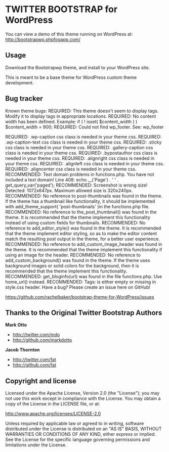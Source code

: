TWITTER BOOTSTRAP for WordPress
=================

You can view a demo of this theme running on WordPress at: 
http://bootstrapwp.phpfogapp.com/



Usage
-----

Download the Bootstrapwp theme, and install to your WordPress site.

This is meant to be a base theme for WordPress custom theme development.  




Bug tracker
-----------
Known theme bugs: 
REQUIRED: This theme doesn't seem to display tags. Modify it to display tags in appropriate locations.
REQUIRED: No content width has been defined. Example:
if ( ! isset( $content_width ) ) $content_width = 900;
REQUIRED: Could not find wp_footer. See: wp_footer
 <?php wp_footer(); ?>
REQUIRED: .wp-caption css class is needed in your theme css.
REQUIRED: .wp-caption-text css class is needed in your theme css.
REQUIRED: .sticky css class is needed in your theme css.
REQUIRED: .gallery-caption css class is needed in your theme css.
REQUIRED: .bypostauthor css class is needed in your theme css.
REQUIRED: .alignright css class is needed in your theme css.
REQUIRED: .alignleft css class is needed in your theme css.
REQUIRED: .aligncenter css class is needed in your theme css.
RECOMMENDED: Text domain problems in functions.php. You have not included a text domain!
Line 408: echo __('Page') . ' ' . get_query_var('paged');
RECOMMENDED: Screenshot is wrong size! Detected: 1072x647px. Maximum allowed size is 320x240px.
RECOMMENDED: No reference to post-thumbnails was found in the theme. If the theme has a thumbnail like functionality, it should be implemented with add_theme_support( 'post-thumbnails' )in the functions.php file.
RECOMMENDED: No reference to the_post_thumbnail() was found in the theme. It is recommended that the theme implement this functionality instead of using custom fields for thumbnails.
RECOMMENDED: No reference to add_editor_style() was found in the theme. It is recommended that the theme implement editor styling, so as to make the editor content match the resulting post output in the theme, for a better user experience.
RECOMMENDED: No reference to add_custom_image_header was found in the theme. It is recommended that the theme implement this functionality if using an image for the header.
RECOMMENDED: No reference to add_custom_background() was found in the theme. If the theme uses background images or solid colors for the background, then it is recommended that the theme implement this functionality.
RECOMMENDED: get_bloginfo(url) was found in the file functions.php. Use home_url() instead.
RECOMMENDED: Tags: is either empty or missing in style.css header.
Have a bug? Please create an issue here on GitHub!

https://github.com/rachelbaker/bootstrap-theme-for-WordPress/issues







Thanks to the Original Twitter Bootstrap Authors
-------

**Mark Otto**

+ http://twitter.com/mdo
+ http://github.com/markdotto

**Jacob Thornton**

+ http://twitter.com/fat
+ http://github.com/fat


Copyright and license
---------------------


Licensed under the Apache License, Version 2.0 (the "License");
you may not use this work except in compliance with the License.
You may obtain a copy of the License in the LICENSE file, or at:

   http://www.apache.org/licenses/LICENSE-2.0

Unless required by applicable law or agreed to in writing, software
distributed under the License is distributed on an "AS IS" BASIS,
WITHOUT WARRANTIES OR CONDITIONS OF ANY KIND, either express or implied.
See the License for the specific language governing permissions and
limitations under the License.
